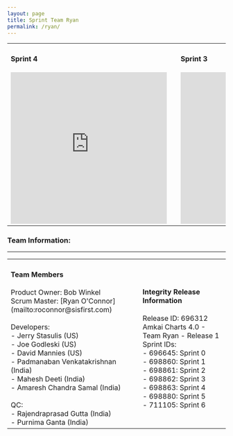 ```yaml
---
layout: page
title: Sprint Team Ryan
permalink: /ryan/
---
```


<table>
<tr width='900px'>
<td><h4>Sprint 4</h4><iframe width='360' height='350' src='https://burndownfortrello.com/embed/dz91cykt9u' frameborder='0'></iframe></td>
<td></td>
<td><h4>Sprint 3</h4><iframe width='360' height='350' src='https://burndownfortrello.com/embed/3ltz5lrv15' frameborder='0'></iframe></td>
</tr>
</table>

### Team Information:
---
<table>
<tr width='1280px'>
<td width='380px'><h4>Team Members</h4>Product Owner: Bob Winkel <br/>
Scrum Master: [Ryan O'Connor](mailto:roconnor@sisfirst.com)<br/><br/>
Developers:<br/>
 - Jerry Stasulis (US)<br/>
 - Joe Godleski (US)<br/>
 - David Mannies (US)<br/>
 - Padmanaban Venkatakrishnan (India)<br/>
 - Mahesh Deeti (India)<br/>
 - Amaresh Chandra Samal (India)<br/><br/>
QC:<br/>
 - Rajendraprasad Gutta (India)<br/>
 - Purnima Ganta (India)<br/></td>
<td width='40px'></td>
<td width='540px'>
<h4>Integrity Release Information</h4>
Release ID: 696312 Amkai Charts 4.0 - Team Ryan - Release 1<br/>
Sprint IDs:<br/>
 - 696645: Sprint 0<br/>
 - 698860: Sprint 1<br/>
 - 698861: Sprint 2<br/>
 - 698862: Sprint 3<br/>
 - 698863: Sprint 4<br/>
 - 698880: Sprint 5<br/>
 - 711105: Sprint 6<br/></td>
</tr>
</table>
